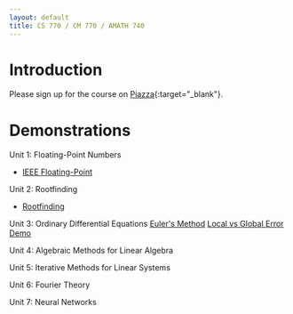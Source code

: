 ```yaml
---
layout: default
title: CS 770 / CM 770 / AMATH 740
---
```


# Introduction

Please sign up for the course on [Piazza](https://piazza.com/uwaterloo.ca/fall2024/cs770cm770amath740){:target="_blank"}.

# Demonstrations

Unit 1: Floating-Point Numbers
- [IEEE Floating-Point](/floating_point/floating_point_numbers.html)
<!---
[Rounding Error Demo](/floating_point/roundoff_error_demo.html)
--->

Unit 2: Rootfinding
- [Rootfinding](/rootfinding/RootFinding.html)

Unit 3: Ordinary Differential Equations
[Euler's Method](/ODEs/Euler_demo.html)
[Local vs Global Error Demo](/ODEs/Euler_error_demo.html)
<!---
[3rd-Order Runge-Kutta (.py script)](/ODEs/rk3.py)
[Python's ODE Suite](/ODEs/ode_suite_demos.html)
[Quiver Plot](/ODEs/quiver_plot.html)
[Novelty Golf Animations (py)](/ODEs/anim_golf.py)
--->

Unit 4: Algebraic Methods for Linear Algebra
<!---
[Induced Matrix Norms](/linear_algebra/induced_norms.html)
[LU and QR Factorization](/linear_algebra/LU_QR_demos.html)
[Least Squares](/linear_algebra/ls_demo.html)
[Singular Value Decomposition (SVD)](/linear_algebra/SVD_demos.html)
[Vandermonde System](/interpolation/Vandermonde.html)
--->

Unit 5: Iterative Methods for Linear Systems
<!---
[Gershgorin Circle Theorem](/linear_algebra/Gershgorin_demo.html)
[Jacobi Iteration](/linear_algebra/Jacobi.html)
--->

Unit 6: Fourier Theory
<!---
[Fourier Series](/Fourier/Fourier_series_demo.html)
[Orthogonality, DFT Matrix](/Fourier/DFT_matrix.html)
[Fourier Compression](/Fourier/Compression_Demo.html)
[2D Fourier Transforms](/Fourier/2D_Fourier_Transforms.html)
[Audio Filtering](/Fourier/Fourier_audio_demos.html)
[Aliasing Demo](/Fourier/Aliasing_demo.html)
[Demo of many Fourier properties](/Fourier/Fourier_Demos.html)
[Recursive DFT](/Fourier/recursive_FFT.html)
[FFT Speed](/Fourier/speed_of_FFT.html)
--->

Unit 7: Neural Networks
<!---
[Eigenvector Demos](eigen/eigen_demos.html)
[LS Demos](least_squares/ls_demo.html)
[Gradient Descent](least_squares/Gradient_descent.html)
[Neural Learning by Gradient Descent](least_squares/NeuralLearning.html)
--->
